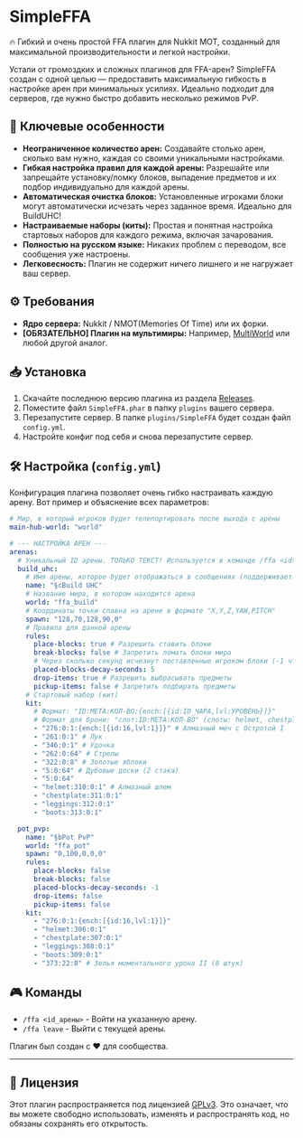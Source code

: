 # SimpleFFA
🔥 Гибкий и очень простой FFA плагин для Nukkit MOT, созданный для максимальной производительности и легкой настройки.

Устали от громоздких и сложных плагинов для FFA-арен? SimpleFFA создан с одной целью — предоставить максимальную гибкость в настройке арен при минимальных усилиях. Идеально подходит для серверов, где нужно быстро добавить несколько режимов PvP.

## 🎯 Ключевые особенности
*   **Неограниченное количество арен:** Создавайте столько арен, сколько вам нужно, каждая со своими уникальными настройками.
*   **Гибкая настройка правил для каждой арены:** Разрешайте или запрещайте установку/ломку блоков, выпадение предметов и их подбор индивидуально для каждой арены.
*   **Автоматическая очистка блоков:** Установленные игроками блоки могут автоматически исчезать через заданное время. Идеально для BuildUHC!
*   **Настраиваемые наборы (киты):** Простая и понятная настройка стартовых наборов для каждого режима, включая зачарования.
*   **Полностью на русском языке:** Никаких проблем с переводом, все сообщения уже настроены.
*   **Легковесность:** Плагин не содержит ничего лишнего и не нагружает ваш сервер.

## ⚙️ Требования
*   **Ядро сервера:** Nukkit / NMOT(Memories Of Time) или их форки.
*   **[ОБЯЗАТЕЛЬНО] Плагин на мультимиры:** Например, [MultiWorld](https://cloudburstmc.org/resources/multiworld.64/) или любой другой аналог.

## 📥 Установка
1.  Скачайте последнюю версию плагина из раздела [Releases](https://github.com/balzikz/SimpleFFA-Nukkit/actions).
2.  Поместите файл `SimpleFFA.phar` в папку `plugins` вашего сервера.
3.  Перезапустите сервер. В папке `plugins/SimpleFFA` будет создан файл `config.yml`.
4.  Настройте конфиг под себя и снова перезапустите сервер.

## 🛠️ Настройка (`config.yml`)
Конфигурация плагина позволяет очень гибко настраивать каждую арену. Вот пример и объяснение всех параметров:

```yaml
# Мир, в который игроков будет телепортировать после выхода с арены
main-hub-world: "world"

# --- НАСТРОЙКА АРЕН ---
arenas:
  # Уникальный ID арены. ТОЛЬКО ТЕКСТ! Используется в команде /ffa <id>
  build_uhc:
    # Имя арены, которое будет отображаться в сообщениях (поддерживает цветовые коды §)
    name: "§cBuild UHC"
    # Название мира, в котором находится арена
    world: "ffa_build"
    # Координаты точки спавна на арене в формате "X,Y,Z,YAW,PITCH"
    spawn: "128,70,128,90,0"
    # Правила для данной арены
    rules:
      place-blocks: true # Разрешить ставить блоки
      break-blocks: false # Запретить ломать блоки мира
      # Через сколько секунд исчезнут поставленные игроком блоки (-1 чтобы отключить)
      placed-blocks-decay-seconds: 5
      drop-items: true # Разрешить выбрасывать предметы
      pickup-items: false # Запретить подбирать предметы
    # Стартовый набор (кит)
    kit:
      # Формат: "ID:META:КОЛ-ВО:{ench:[{id:ID_ЧАРА,lvl:УРОВЕНЬ}]}"
      # Формат для брони: "слот:ID:META:КОЛ-ВО" (слоты: helmet, chestplate, leggings, boots)
      - "276:0:1:{ench:[{id:16,lvl:1}]}" # Алмазный меч с Остротой I
      - "261:0:1" # Лук
      - "346:0:1" # Удочка
      - "262:0:64" # Стрелы
      - "322:0:8" # Золотые яблоки
      - "5:0:64" # Дубовые доски (2 стака)
      - "5:0:64"
      - "helmet:310:0:1" # Алмазный шлем
      - "chestplate:311:0:1"
      - "leggings:312:0:1"
      - "boots:313:0:1"

  pot_pvp:
    name: "§bPot PvP"
    world: "ffa_pot"
    spawn: "0,100,0,0,0"
    rules:
      place-blocks: false
      break-blocks: false
      placed-blocks-decay-seconds: -1
      drop-items: false
      pickup-items: false
    kit:
      - "276:0:1:{ench:[{id:16,lvl:1}]}"
      - "helmet:306:0:1"
      - "chestplate:307:0:1"
      - "leggings:308:0:1"
      - "boots:309:0:1"
      - "373:22:8" # Зелья моментального урона II (8 штук)
```

## 🎮 Команды
*   `/ffa <id_арены>` - Войти на указанную арену.
*   `/ffa leave` - Выйти с текущей арены.

Плагин был создан с ❤️ для сообщества.
_______

## 📄 Лицензия
Этот плагин распространяется под лицензией [GPLv3](LICENSE). Это означает, что вы можете свободно использовать, изменять и распространять код, но обязаны сохранять его открытость.